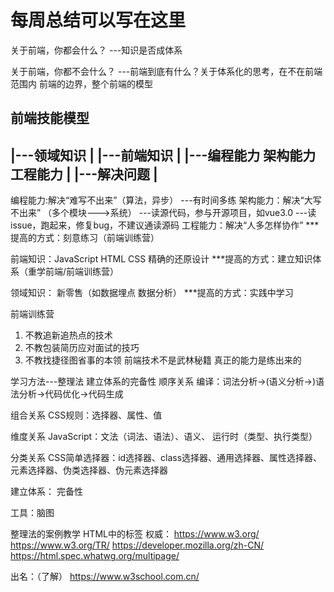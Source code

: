# 每周总结可以写在这里
关于前端，你都会什么？
---知识是否成体系

关于前端，你都不会什么？
---前端到底有什么？关于体系化的思考，在不在前端范围内
前端的边界，整个前端的模型



前端技能模型
--------------------------------
|---领域知识		                 |
|---前端知识						 |
|---编程能力  架构能力  工程能力   |
|---解决问题						 |
--------------------------------

编程能力:解决“难写不出来”（算法，异步）
---有时间多练
架构能力：解决“大写不出来” （多个模块--->系统）
---读源代码，参与开源项目，如vue3.0
---读issue，跑起来，修复bug，不建议通读源码
工程能力：解决“人多怎样协作”
***提高的方式：刻意练习（前端训练营）

前端知识：JavaScript HTML CSS 精确的还原设计
***提高的方式：建立知识体系（重学前端/前端训练营）

领域知识： 新零售（如数据埋点 数据分析）
***提高的方式：实践中学习



前端训练营
1. 不教追新追热点的技术
2. 不教包装简历应对面试的技巧
3. 不教找捷径图省事的本领
前端技术不是武林秘籍
真正的能力是练出来的



学习方法---整理法
建立体系的完备性
顺序关系
编译：词法分析->(语义分析->)语法分析->代码优化->代码生成

组合关系
CSS规则：选择器、属性、值

维度关系
JavaScript：文法（词法、语法）、语义、 运行时（类型、执行类型）

分类关系
CSS简单选择器：id选择器、class选择器、通用选择器、属性选择器、元素选择器、伪类选择器、伪元素选择器

建立体系：
完备性

工具：脑图


整理法的案例教学
HTML中的标签
权威：
https://www.w3.org/
https://www.w3.org/TR/
https://developer.mozilla.org/zh-CN/
https://html.spec.whatwg.org/multipage/

出名：（了解）
https://www.w3school.com.cn/
